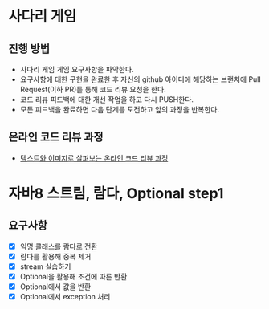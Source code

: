 # 사다리 게임
## 진행 방법
* 사다리 게임 게임 요구사항을 파악한다.
* 요구사항에 대한 구현을 완료한 후 자신의 github 아이디에 해당하는 브랜치에 Pull Request(이하 PR)를 통해 코드 리뷰 요청을 한다.
* 코드 리뷰 피드백에 대한 개선 작업을 하고 다시 PUSH한다.
* 모든 피드백을 완료하면 다음 단계를 도전하고 앞의 과정을 반복한다.

## 온라인 코드 리뷰 과정
* [텍스트와 이미지로 살펴보는 온라인 코드 리뷰 과정](https://github.com/nextstep-step/nextstep-docs/tree/master/codereview)

# 자바8 스트림, 람다, Optional step1
## 요구사항

* [x] 익명 클래스를 람다로 전환
* [x] 람다를 활용해 중복 제거
* [x] stream 실습하기
* [x] Optional을 활용해 조건에 따른 반환
* [x] Optional에서 값을 반환
* [x] Optional에서 exception 처리